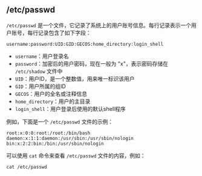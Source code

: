 ## /etc/passwd

`/etc/passwd` 是一个文件，它记录了系统上的用户账号信息。每行记录表示一个用户账号，每行记录包含了如下字段：

```
username:password:UID:GID:GECOS:home_directory:login_shell
```

- `username`：用户登录名
- `password`：加密后的用户密码，现在一般为 "x"，表示密码存储在 `/etc/shadow` 文件中
- `UID`：用户ID，是一个整数值，用来唯一标识该用户
- `GID`：用户所属的组ID
- `GECOS`：用户的全名或注释信息
- `home_directory`：用户的主目录
- `login_shell`：用户登录后使用的默认shell程序

例如，下面是一个 `/etc/passwd` 文件的示例：

```
root:x:0:0:root:/root:/bin/bash
daemon:x:1:1:daemon:/usr/sbin:/usr/sbin/nologin
bin:x:2:2:bin:/bin:/usr/sbin/nologin
```

可以使用 `cat` 命令来查看 `/etc/passwd` 文件的内容，例如：

```
cat /etc/passwd
```